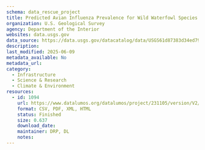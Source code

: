 ```yaml
---
schema: data_rescue_project 
title: Predicted Avian Influenza Prevalence for Wild Waterfowl Species Across the Continental United States
organization: U.S. Geological Survey
agency: Department of the Interior
websites: data.usgs.gov
data_source: https://data.usgs.gov/datacatalog/data/USGS61d87383d34ed79294009f30
description: 
last_modified: 2025-06-09
metadata_available: No
metadata_url: 
category:
  - Infrastructure 
  - Science & Research 
  - Climate & Environment 
resources:
  - id: 1094
    url: https://www.datalumos.org/datalumos/project/231105/version/V2/view
    format: CSV, PDF, XML, HTML
    status: Finished
    size: 0.637
    download_date: 
    maintainer: DRP, DL
    notes: 
---
```

